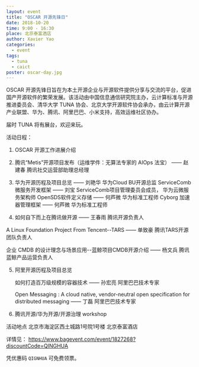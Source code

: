 ```yaml
---
layout: event
title: "OSCAR 开源先锋日"
date: 2018-10-20
time: 9:00 - 16:30
place: 北京泰富酒店
author: Xavier Yao
categories:
  - event
tags:
  - tuna
  - caict
poster: oscar-day.jpg
---
```


OSCAR 开源先锋日旨在为本土开源企业与开源软件提供分享与交流的平台，促进国产开源软件的繁荣发展。该活动由中国信息通信研究院主办，云计算标准与开源推进委员会、清华大学 TUNA 协会、北京大学开源软件协会承办，由云计算开源产业联盟、华为、腾讯、阿里巴巴、小米支持，高效运维社区协办。

届时 TUNA 将有展台，欢迎来玩。

活动日程：

1. OSCAR 开源工作进展介绍

2. 腾讯“Metis”开源项目发布（运维学件：无算法专家的 AIOps 法宝） —— 赵建春 腾讯社交运营部助理总经理

3. 华为开源历程及项目总览 —— 刘艳华 华为Cloud BU开源总监
  ServiceComb微服务开发框架 —— 刘宝 ServiceComb项目管理委员会成员， 华为云微服务架构师
  OpenSDS软件定义存储 —— 何芦微 华为标准工程师
  Cyborg 加速器管理框架 —— 何芦微 华为标准工程师

4. 如何自下而上在腾讯做开源 —— 王春雨 腾讯开源负责人

  A Linux Foundation Project From Tencent--TARS —— 单致豪 腾讯TARS开源团队负责人

  企业 CMDB 的设计理念与场景应用--蓝鲸项目CMDB开源介绍 —— 杨文兵 腾讯蓝鲸产品运营负责人

5. 阿里开源历程及项目总览   

   如何打造百万级规模的容器技术 —— 孙宏亮 阿里巴巴技术专家

   Open Messaging : A cloud native, vendor-neutral open specification for distributed messaging —— 丁磊 阿里巴巴技术专家

6. 腾讯开源/华为开源/开源治理 workshop



活动地点 北京市海淀区西土城路1号院1号楼 北京泰富酒店

详情见： https://www.bagevent.com/event/1827268?discountCode=QINGHUA

凭优惠码 `QIGNHUA` 可免费领票。